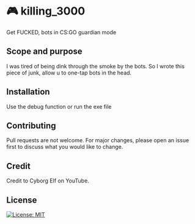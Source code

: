 # 🎮 killing_3000

Get FUCKED, bots in CS:GO guardian mode

## Scope and purpose 
I was tired of being dink through the smoke by the bots.
So I wrote this piece of junk, allow u to one-tap bots in the head.

## Installation
Use the debug function or run the exe file

## Contributing
Pull requests are not welcome. For major changes, please open an issue first to discuss what you would like to change.

## Credit
Credit to Cyborg Elf on YouTube.
 
## License 
[![License: MIT](https://img.shields.io/badge/License-MIT-yellow.svg)](https://opensource.org/licenses/MIT)
